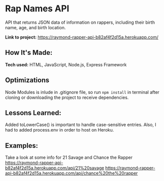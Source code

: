 # Rap Names API
API that returns JSON data of information on rappers, including their birth name, age, and birth location.

**Link to project:** https://raymond-rapper-api-b82af4f2d15a.herokuapp.com/

## How It's Made:

**Tech used:** HTML, JavaScript, Node.js, Express Framework

## Optimizations
Node Modules is inlude in .gitignore file, so run `npm install` in terminal after cloning or downloading the project to receive dependencies. 

## Lessons Learned:

Added toLowerCase() is important to handle case-sensitive entries. Also, I had to added process.env in order to host on Heroku.

## Examples:
Take a look at some info for 21 Savage and Chance the Rapper
https://raymond-rapper-api-b82af4f2d15a.herokuapp.com/api/21%20savage
https://raymond-rapper-api-b82af4f2d15a.herokuapp.com/api/chance%20the%20rapper


